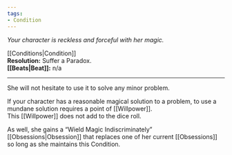 ```yaml
---
tags:
- Condition
---
```


_Your character is reckless and forceful with her magic._

[[Conditions|Condition]]\
**Resolution:** Suffer a Paradox.\
**[[Beats|Beat]]:** n/a

---

She will not hesitate to use it to solve any minor problem.

If your character has a reasonable magical solution to a problem, to use a mundane solution requires a point of [[Willpower]].\
This [[Willpower]] does not add to the dice roll.

As well, she gains a “Wield Magic Indiscriminately” [[Obsessions|Obsession]] that replaces one of her current [[Obsessions]] so long as she maintains this Condition.